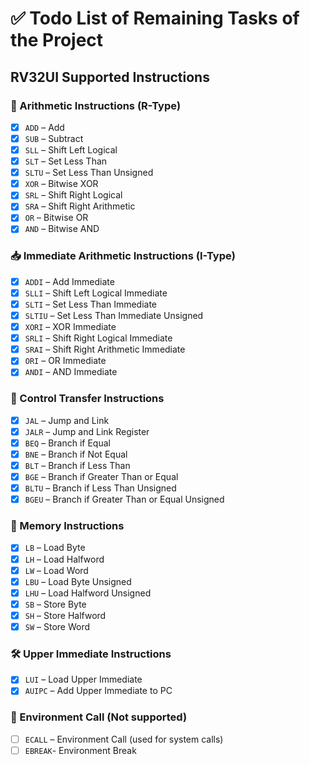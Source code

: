 # ✅ Todo List of Remaining Tasks of the Project

## RV32UI Supported Instructions

### 🧮 Arithmetic Instructions (R-Type)

- [x] `ADD` – Add
- [x] `SUB` – Subtract
- [x] `SLL` – Shift Left Logical
- [x] `SLT` – Set Less Than
- [x] `SLTU` – Set Less Than Unsigned
- [x] `XOR` – Bitwise XOR
- [x] `SRL` – Shift Right Logical
- [x] `SRA` – Shift Right Arithmetic
- [x] `OR` – Bitwise OR
- [x] `AND` – Bitwise AND

### 📥 Immediate Arithmetic Instructions (I-Type)

- [x] `ADDI` – Add Immediate
- [x] `SLLI` – Shift Left Logical Immediate
- [x] `SLTI` – Set Less Than Immediate
- [x] `SLTIU` – Set Less Than Immediate Unsigned
- [x] `XORI` – XOR Immediate
- [x] `SRLI` – Shift Right Logical Immediate
- [x] `SRAI` – Shift Right Arithmetic Immediate
- [x] `ORI` – OR Immediate
- [x] `ANDI` – AND Immediate

### 🧠 Control Transfer Instructions

- [x] `JAL` – Jump and Link
- [x] `JALR` – Jump and Link Register
- [x] `BEQ` – Branch if Equal
- [x] `BNE` – Branch if Not Equal
- [x] `BLT` – Branch if Less Than
- [x] `BGE` – Branch if Greater Than or Equal
- [x] `BLTU` – Branch if Less Than Unsigned
- [x] `BGEU` – Branch if Greater Than or Equal Unsigned

### 💾 Memory Instructions

- [x] `LB` – Load Byte
- [x] `LH` – Load Halfword
- [x] `LW` – Load Word
- [x] `LBU` – Load Byte Unsigned
- [x] `LHU` – Load Halfword Unsigned
- [x] `SB` – Store Byte
- [x] `SH` – Store Halfword
- [x] `SW` – Store Word

### 🛠️ Upper Immediate Instructions

- [x] `LUI` – Load Upper Immediate
- [x] `AUIPC` – Add Upper Immediate to PC

### 🧾 Environment Call (Not supported)

- [ ] `ECALL` – Environment Call (used for system calls)
- [ ] `EBREAK`- Environment Break
